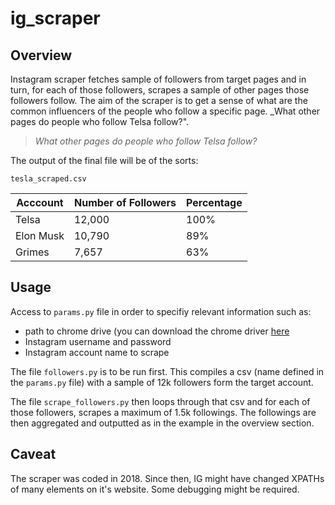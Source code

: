 # ig_scraper
## Overview
Instagram scraper fetches sample of followers from target pages and in turn, for each of those followers, scrapes a sample of other pages those followers follow. The aim of the scraper is to get a sense of what are the common influencers of the people who follow a specific page. _What other pages do people who follow Telsa follow?".

> _What other pages do people who follow Telsa follow?_

The output of the final file will be of the sorts:

`tesla_scraped.csv`

| Acccount  | Number of Followers | Percentage |
| ------------- | ------------- | ------------- |
| Telsa  | 12,000  | 100%  | 
| Elon Musk  | 10,790  | 89%  | 
| Grimes  | 7,657  | 63%  | 

## Usage
Access to `params.py` file in order to specifiy relevant information such as:
- path to chrome drive (you can download the chrome driver [here](https://chromedriver.chromium.org/downloads)
- Instagram username and password
- Instagram account name to scrape

The file `followers.py` is to be run first. This compiles a csv (name defined in the `params.py` file) with a sample of 12k followers form the target account. 

The file `scrape_followers.py` then loops through that csv and for each of those followers, scrapes a maximum of 1.5k followings. The followings are then aggregated and outputted as in the example in the overview section.

## Caveat
The scraper was coded in 2018. Since then, IG might have changed XPATHs of many elements on it's website. Some debugging might be required.